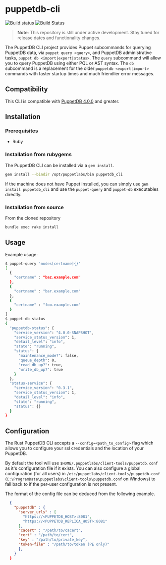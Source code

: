 # puppetdb-cli

[![Build status](https://ci.appveyor.com/api/projects/status/ip998jin18j4g0yv?svg=true)](https://ci.appveyor.com/project/puppetlabs/puppetdb-cli)
[![Build Status](https://travis-ci.org/puppetlabs/puppetdb-cli.svg)](https://travis-ci.org/puppetlabs/puppetdb-cli)

> **Note**: This repository is still under active development. Stay tuned for
> release dates and functionality changes.

The PuppetDB CLI project provides Puppet subcommands for querying PuppetDB data,
via `puppet query <query>`, and PuppetDB administrative tasks, `puppet db
<import|export|status>`. The `query` subcommand will allow you to query PuppetDB
using either PQL or AST syntax. The `db` subcommand is a replacement for the older
`puppetdb <export|import>` commands with faster startup times and much
friendlier error messages.

## Compatibility

This CLI is compatible with
[PuppetDB 4.0.0](https://docs.puppetlabs.com/puppetdb/4.0/release_notes.html#section)
and greater.

## Installation

### Prerequisites

* Ruby

### Installation from rubygems

The PuppetDB CLI can be installed via a `gem install`.

```bash
gem install --bindir /opt/puppetlabs/bin puppetdb_cli
```

If the machine does not have Puppet installed, you can simply use `gem install puppetdb_cli`
and use the `puppet-query` and `puppet-db` executables directly.

### Installation from source

From the cloned repository

```bash
bundle exec rake install
```

## Usage

Example usage:

```bash
$ puppet-query 'nodes[certname]{}'
[
  {
    "certname" : "baz.example.com"
  },
  {
    "certname" : "bar.example.com"
  },
  {
    "certname" : "foo.example.com"
  }
]
$ puppet-db status
{
  "puppetdb-status": {
    "service_version": "4.0.0-SNAPSHOT",
    "service_status_version": 1,
    "detail_level": "info",
    "state": "running",
    "status": {
      "maintenance_mode?": false,
      "queue_depth": 0,
      "read_db_up?": true,
      "write_db_up?": true
    }
  },
  "status-service": {
    "service_version": "0.3.1",
    "service_status_version": 1,
    "detail_level": "info",
    "state": "running",
    "status": {}
  }
}
```

## Configuration

The Rust PuppetDB CLI accepts a `--config=<path_to_config>` flag which allows
you to configure your ssl credentials and the location of your PuppetDB.

By default the tool will use `$HOME/.puppetlabs/client-tools/puppetdb.conf` as
it's configuration file if it exists. You can also configure a global
configuration (for all users) in `/etc/puppetlabs/client-tools/puppetdb.conf`
(`C:\ProgramData\puppetlabs\client-tools\puppetdb.conf` on Windows) to fall back
to if the per-user configuration is not present.

The format of the config file can be deduced from the following example.

```json
  {
    "puppetdb" : {
      "server_urls" : [
        "https://<PUPPETDB_HOST>:8081",
        "https://<PUPPETDB_REPLICA_HOST>:8081"
      ],
      "cacert" : "/path/to/cacert",
      "cert" : "/path/to/cert",
      "key" : "/path/to/private_key",
      "token-file" : "/path/to/token (PE only)"
      },
    }
  }
```
